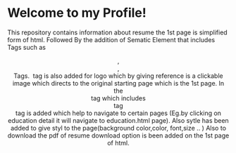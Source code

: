 # Welcome to my Profile!
This repository contains information about resume the 1st page is simplified form of html.
Followed By the addition of Sematic Element that includes Tags such as <Header>,<Div>,<Footer> Tags.
<img> tag is also added for logo which by giving reference is a clickable image which directs to the original starting page which is the 1st page.
In the <main> tag which includes <div> tag <nav> tag is added which help to navigate to certain pages (Eg.by clicking on education detail it will navigate to education.html page).
Also sytle has been added to give styl to the page(background color,color, font,size .. )
Also to download the pdf of resume download option is been added on the 1st page of html.
